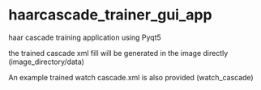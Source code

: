 # haarcascade_trainer_gui_app
haar cascade training application using Pyqt5

the trained cascade xml fill will be generated in the image directly (image_directory/data)

An example trained watch cascade.xml is also provided (watch_cascade)
